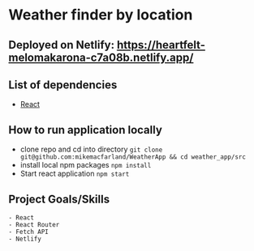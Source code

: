 # Weather finder by location

## Deployed on Netlify: https://heartfelt-melomakarona-c7a08b.netlify.app/

## List of dependencies
* [React](https://reactjs.org/)

## How to run application locally
* clone repo and cd into directory
`git clone git@github.com:mikemacfarland/WeatherApp && cd weather_app/src`
* install local npm packages
`npm install`
* Start react application
`npm start`


## Project Goals/Skills
    - React
    - React Router
    - Fetch API
    - Netlify